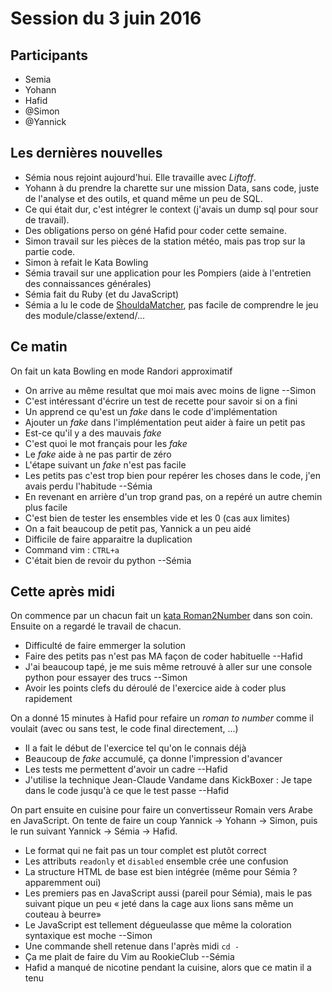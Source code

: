 # Session du 3 juin 2016

## Participants

* Semia
* Yohann
* Hafid
* @Simon
* @Yannick

## Les dernières nouvelles

- Sémia nous rejoint aujourd'hui. Elle travaille avec _Liftoff_.
- Yohann à du prendre la charette sur une mission Data, sans code, juste de l'analyse et des outils, et quand même un peu de SQL.
- Ce qui était dur, c'est intégrer le context (j'avais un dump sql pour sour de travail).
- Des obligations perso on géné Hafid pour coder cette semaine.
- Simon travail sur les pièces de la station météo, mais pas trop sur la partie code.
- Simon à refait le Kata Bowling
- Sémia travail sur une application pour les Pompiers (aide à l'entretien des connaissances générales)
- Sémia fait du Ruby (et du JavaScript)
- Sémia a lu le code de [ShouldaMatcher](http://matchers.shoulda.io/), pas facile de comprendre le jeu des module/classe/extend/...


## Ce matin

On fait un kata Bowling en mode Randori approximatif

- On arrive au même resultat que moi mais avec moins de ligne --Simon
- C'est intéressant d'écrire un test de recette pour savoir si on a fini
- Un apprend ce qu'est un _fake_ dans le code d'implémentation
- Ajouter un _fake_ dans l'implémentation peut aider à faire un petit pas
- Est-ce qu'il y a des mauvais _fake_
- C'est quoi le mot français pour les _fake_
- Le _fake_ aide à ne pas partir de zéro
- L'étape suivant un _fake_ n'est pas facile
- Les petits pas c'est trop bien pour repérer les choses dans le code, j'en avais perdu l'habitude --Sémia
- En revenant en arrière d'un trop grand pas, on a repéré un autre chemin plus facile
- C'est bien de tester les ensembles vide et les 0 (cas aux limites)
- On a fait beaucoup de petit pas, Yannick a un peu aidé
- Difficile de faire apparaitre la duplication
- Command vim : `CTRL+a`
- C'était bien de revoir du python --Sémia


## Cette après midi

On commence par un chacun fait un [kata Roman2Number](http://codingdojo.org/kata/RomanNumerals/) dans son coin. Ensuite on a regardé le travail de chacun.

- Difficulté de faire emmerger la solution
- Faire des petits pas n'est pas MA façon de coder habituelle --Hafid
- J'ai beaucoup tapé, je me suis même retrouvé à aller sur une console python pour essayer des trucs --Simon
- Avoir les points clefs du déroulé de l'exercice aide à coder plus rapidement


On a donné 15 minutes à Hafid pour refaire un _roman to number_ comme il voulait (avec ou sans test, le code final directement, ...)

- Il a fait le début de l'exercice tel qu'on le connais déjà
- Beaucoup de _fake_ accumulé, ça donne l'impression d'avancer
- Les tests me permettent d'avoir un cadre --Hafid
- J'utilise la technique Jean-Claude Vandame dans KickBoxer : Je tape dans le code jusqu'à ce que le test passe --Hafid


On part ensuite en cuisine pour faire un convertisseur Romain vers Arabe en JavaScript. On tente de faire un coup Yannick -> Yohann -> Simon, puis le run suivant Yannick -> Sémia -> Hafid.

- Le format qui ne fait pas un tour complet est plutôt correct
- Les attributs `readonly` et `disabled` ensemble crée une confusion
- La structure HTML de base est bien intégrée (même pour Sémia ? apparemment oui)
- Les premiers pas en JavaScript aussi (pareil pour Sémia), mais le pas suivant pique un peu « jeté dans la cage aux lions sans même un couteau à beurre»
- Le JavaScript est tellement dégueulasse que même la coloration syntaxique est moche --Simon
- Une commande shell retenue dans l'après midi `cd -`
- Ça me plait de faire du Vim au RookieClub --Sémia
- Hafid a manqué de nicotine pendant la cuisine, alors que ce matin il a tenu
